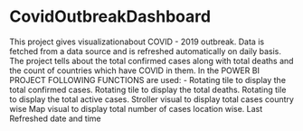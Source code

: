 # CovidOutbreakDashboard
This project gives visualizationabout COVID - 2019 outbreak. Data is fetched from a data source and is refreshed automatically on daily basis. 
The project tells about the total confirmed cases along with total deaths and the count of countries which have COVID in them.
In the POWER BI PROJECT FOLLOWING FUNCTIONS are used: -
  Rotating tile to display the total confirmed cases.
  Rotating tile to display the total deaths.
  Rotating tile to display the total active cases.
  Stroller visual to display total cases country wise
  Map visual to display total number of cases location wise.
  Last Refreshed date and time
  
